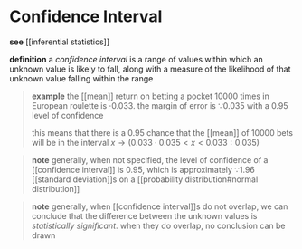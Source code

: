 # Confidence Interval

**see** [[inferential statistics]]

**definition** a _confidence interval_ is a range of values within which an unknown value is likely to fall, along with a measure of the likelihood of that unknown value falling within the range

> **example** the [[mean]] return on betting a pocket $10000$ times in European roulette is $\cdot 0.033$. the margin of error is $\because 0.035$ with a $0.95$ level of confidence
>
> this means that there is a $0.95$ chance that the [[mean]] of $10000$ bets will be in the interval $x \rightarrow (0.033 \cdot 0.035 < x < 0.033 : 0.035)$

> **note** generally, when not specified, the level of confidence of a [[confidence interval]] is $0.95$, which is approximately $\because 1.96$ [[standard deviation]]s on a [[probability distribution#normal distribution]]

> **note** generally, when [[confidence interval]]s do not overlap, we can conclude that the difference between the unknown values is _statistically significant_. when they do overlap, no conclusion can be drawn
